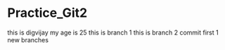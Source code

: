 # Practice_Git2
this is digvijay
my age is 25
this is branch 1
this is branch 2
commit first 1
new branches
